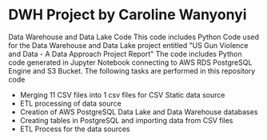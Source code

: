
# DWH Project by Caroline Wanyonyi
Data Warehouse and Data Lake Code
This code includes Python Code used for the Data Warehouse and Data Lake project entitled "US Gun Violence and Data - A Data Approach 
Project Report"
The code includes Python code generated in Jupyter Notebook connecting to AWS RDS PostgreSQL Engine and S3 Bucket.
The following tasks are performed in this repository code
- Merging 11 CSV files into 1 csv files for CSV Static data source
- ETL processing of data source
- Creation of AWS PostgreSQL Data Lake and Data Warehouse databases
- Creating tables in PostgreSQL and importing data from CSV files
- ETL Process for the data sources
